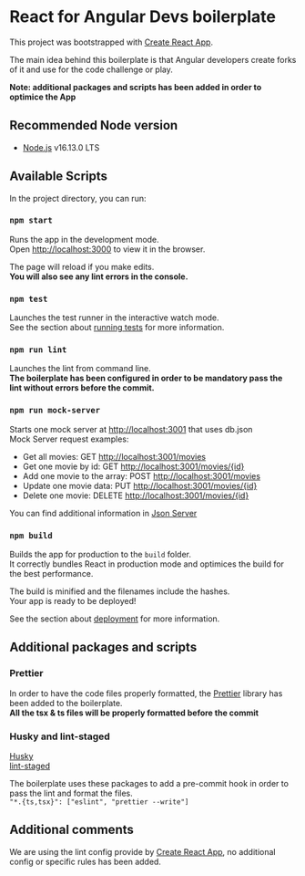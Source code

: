 # React for Angular Devs boilerplate

This project was bootstrapped with [Create React App](https://github.com/facebook/create-react-app).

The main idea behind this boilerplate is that Angular developers create forks of it and use for the code challenge or play.

**Note: additional packages and scripts has been added in order to optimice the App**

## Recommended Node version

- [Node.js](https://nodejs.org/) v16.13.0 LTS

## Available Scripts

In the project directory, you can run:

### `npm start`

Runs the app in the development mode.\
Open [http://localhost:3000](http://localhost:3000) to view it in the browser.

The page will reload if you make edits.\
**You will also see any lint errors in the console.**

### `npm test`

Launches the test runner in the interactive watch mode.\
See the section about [running tests](https://facebook.github.io/create-react-app/docs/running-tests) for more information.

### `npm run lint`

Launches the lint from command line.\
**The boilerplate has been configured in order to be mandatory pass the lint without errors before the commit.**

### `npm run mock-server`

Starts one mock server at [http://localhost:3001](http://localhost:3001) that uses db.json \
Mock Server request examples:

- Get all movies: GET [http://localhost:3001/movies](http://localhost:3001/movies)
- Get one movie by id: GET [http://localhost:3001/movies/{id}](http://localhost:3001/movies/{id})
- Add one movie to the array: POST [http://localhost:3001/movies](http://localhost:3001/movies)
- Update one movie data: PUT [http://localhost:3001/movies/{id}](http://localhost:3001/movies/{id})
- Delete one movie: DELETE [http://localhost:3001/movies/{id}](http://localhost:3001/movies/{id})

You can find additional information in [Json Server](https://github.com/typicode/json-server)

### `npm build`

Builds the app for production to the `build` folder.\
It correctly bundles React in production mode and optimices the build for the best performance.

The build is minified and the filenames include the hashes.\
Your app is ready to be deployed!

See the section about [deployment](https://facebook.github.io/create-react-app/docs/deployment) for more information.

## Additional packages and scripts

### Prettier

In order to have the code files properly formatted, the [Prettier](https://prettier.io) library has been added to the boilerplate.\
**All the tsx & ts files will be properly formatted before the commit**

### Husky and lint-staged

[Husky](https://typicode.github.io/husky/#/)\
[lint-staged](https://github.com/okonet/lint-staged)

The boilerplate uses these packages to add a pre-commit hook in order to pass the lint and format the files.\
`"*.{ts,tsx}": ["eslint", "prettier --write"]`

## Additional comments

We are using the lint config provide by [Create React App](https://github.com/facebook/create-react-app), no additional config or specific rules has been added.
